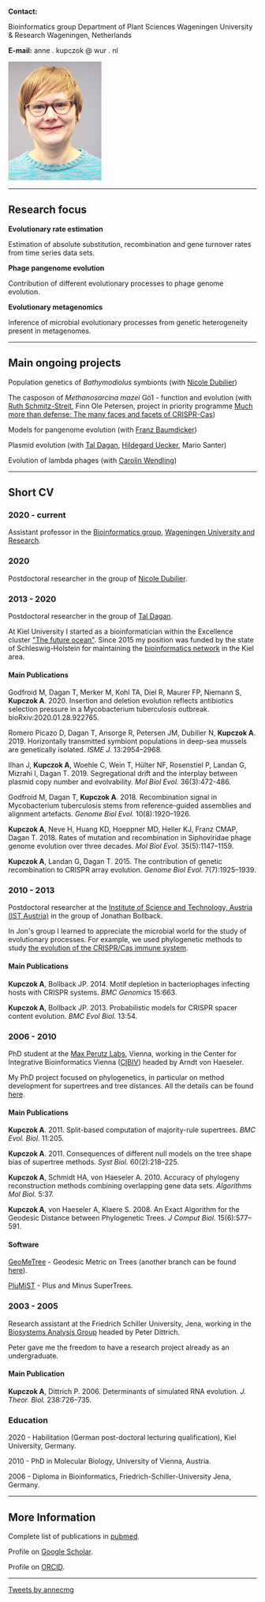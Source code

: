 **Contact:**

Bioinformatics group Department of Plant Sciences Wageningen University
& Research Wageningen, Netherlands

**E-mail:** anne . kupczok @ wur . nl

![Anne](KEC_small.png)

* * * * *

Research focus
--------------

**Evolutionary rate estimation**

Estimation of absolute substitution, recombination and gene turnover
rates from time series data sets.

**Phage pangenome evolution**

Contribution of different evolutionary processes to phage genome
evolution.

**Evolutionary metagenomics**

Inference of microbial evolutionary processes from genetic heterogeneity
present in metagenomes.

* * * * *

Main ongoing projects
---------------------

Population genetics of *Bathymodiolus* symbionts (with [Nicole
Dubilier](https://www.mpi-bremen.de/en/Nicole-Dubilier.html))

The casposon of *Methanosarcina mazei* Gö1 - function and evolution
(with [Ruth
Schmitz-Streit](http://www.mikrobio.uni-kiel.de/de/ag-schmitz-streit),
Finn Ole Petersen, project in priority programme [Much more than
defense: The many faces and facets of
CRISPR-Cas](https://www.uni-ulm.de/nawi/crispr-spp2141/))

Models for pangenome evolution (with [Franz
Baumdicker](http://baumdickerlab.de/))

Plasmid evolution (with [Tal
Dagan](https://www.mikrobio.uni-kiel.de/de/ag-dagan), [Hildegard
Uecker](http://web.evolbio.mpg.de/~uecker/), Mario Santer)

Evolution of lambda phages (with [Carolin
Wendling](https://usys.ethz.ch/en/people/profile.MjUyNjM3.TGlzdC82MzcsMzIwMTk3MjIy.html))

* * * * *

Short CV
--------

### 2020 - current

Assistant professor in the [Bioinformatics
group](https://www.wur.nl/en/Research-Results/Chair-groups/Plant-Sciences/Bioinformatics.htm),
[Wageningen University and Research](https://www.wur.nl/en.htm).

### 2020

Postdoctoral researcher in the group of [Nicole
Dubilier](https://www.mpi-bremen.de/en/Nicole-Dubilier.html).

### 2013 - 2020

Postdoctoral researcher in the group of [Tal
Dagan](https://www.mikrobio.uni-kiel.de/de/ag-dagan).

At Kiel University I started as a bioinformatician within the Excellence
cluster ["The future ocean"](https://www.futureocean.org/en/index.php).
Since 2015 my position was funded by the state of Schleswig-Holstein for
maintaining the [bioinformatics
network](http://www.bioinf.uni-kiel.de/en) in the Kiel area.

#### Main Publications

Godfroid M, Dagan T, Merker M, Kohl TA, Diel R, Maurer FP, Niemann S,
**Kupczok A**. 2020. Insertion and deletion evolution reflects
antibiotics selection pressure in a Mycobacterium tuberculosis outbreak.
bioRxiv:2020.01.28.922765.

Romero Picazo D, Dagan T, Ansorge R, Petersen JM, Dubilier N, **Kupczok
A**. 2019. Horizontally transmitted symbiont populations in deep-sea
mussels are genetically isolated. *ISME J.* 13:2954–2968.

Ilhan J, **Kupczok A**, Woehle C, Wein T, Hülter NF, Rosenstiel P,
Landan G, Mizrahi I, Dagan T. 2019. Segregational drift and the
interplay between plasmid copy number and evolvability. *Mol Biol Evol.*
36(3):472-486.

Godfroid M, Dagan T, **Kupczok A**. 2018. Recombination signal in
Mycobacterium tuberculosis stems from reference-guided assemblies and
alignment artefacts. *Genome Biol Evol.* 10(8):1920–1926.

**Kupczok A**, Neve H, Huang KD, Hoeppner MD, Heller KJ, Franz CMAP,
Dagan T. 2018. Rates of mutation and recombination in Siphoviridae phage
genome evolution over three decades. *Mol Biol Evol.* 35(5):1147–1159.

**Kupczok A**, Landan G, Dagan T. 2015. The contribution of genetic
recombination to CRISPR array evolution. *Genome Biol Evol.*
7(7):1925–1939.

### 2010 - 2013

Postdoctoral researcher at the [Institute of Science and Technology,
Austria (IST Austria)](https://ist.ac.at/de/home/) in the group of
Jonathan Bollback.

In Jon's group I learned to appreciate the microbial world for the study
of evolutionary processes. For example, we used phylogenetic methods to
study [the evolution of the CRISPR/Cas immune
system](https://www.ncbi.nlm.nih.gov/pubmed/23442002).

#### Main Publications

**Kupczok A**, Bollback JP. 2014. Motif depletion in bacteriophages
infecting hosts with CRISPR systems. *BMC Genomics* 15:663.

**Kupczok A**, Bollback JP. 2013. Probabilistic models for CRISPR spacer
content evolution. *BMC Evol Biol.* 13:54.

### 2006 - 2010

PhD student at the [Max Perutz Labs](https://www.maxperutzlabs.ac.at/),
Vienna, working in the Center for Integrative Bioinformatics Vienna
([CIBIV](http://www.cibiv.at/)) headed by Arndt von Haeseler.

My PhD project focused on phylogenetics, in particular on method
development for supertrees and tree distances. All the details can be
found [here](http://othes.univie.ac.at/9865/).

#### Main Publications

**Kupczok A**. 2011. Split-based computation of majority-rule
supertrees. *BMC Evol. Biol.* 11:205.

**Kupczok A**. 2011. Consequences of different null models on the tree
shape bias of supertree methods. *Syst Biol.* 60(2):218–225.

**Kupczok A**, Schmidt HA, von Haeseler A. 2010. Accuracy of phylogeny
reconstruction methods combining overlapping gene data sets. *Algorithms
Mol Biol.* 5:37.

**Kupczok A**, von Haeseler A, Klaere S. 2008. An Exact Algorithm for
the Geodesic Distance between Phylogenetic Trees. *J Comput Biol.*
15(6):577–591.

#### Software

[GeoMeTree](http://www.cibiv.at/software/geometree/) - Geodesic Metric
on Trees (another branch can be found
[here](https://github.com/kloetzl/geometree)).

[PluMiST](http://www.cibiv.at/software/plumist/) - Plus and Minus
SuperTrees.

### 2003 - 2005

Research assistant at the Friedrich Schiller University, Jena, working
in the [Biosystems Analysis Group](http://www.biosys.uni-jena.de/)
headed by Peter Dittrich.

Peter gave me the freedom to have a research project already as an
undergraduate.

#### Main Publication

**Kupczok A**, Dittrich P. 2006. Determinants of simulated RNA
evolution. *J. Theor. Biol.* 238:726–735.

### Education

2020 - Habilitation (German post-doctoral lecturing qualification), Kiel
University, Germany.

2010 - PhD in Molecular Biology, University of Vienna, Austria.

2006 - Diploma in Bioinformatics, Friedrich-Schiller-University Jena,
Germany.

* * * * *

More Information
----------------

Complete list of publications in
[pubmed](https://www.ncbi.nlm.nih.gov/pubmed/?term=Anne+Kupczok).

Profile on [Google
Scholar](https://scholar.google.de/citations?user=XEdO4FwAAAAJ&hl=en).

Profile on [ORCID](https://orcid.org/0000-0001-5237-1899).

* * * * *

[Tweets by annecmg](https://twitter.com/annecmg?ref_src=twsrc%5Etfw)
